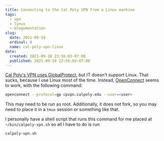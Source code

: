```yaml
---
title: Connecting to the Cal Poly VPN from a Linux machine
tags:
  - vpn
  - linux
  - blogumentation
slug:
  date: 2021-09-19
  ordinal: 0
  name: cal-poly-vpn-linux
date:
  created: 2021-09-18 23:56:03-07:00
  published: 2021-09-18 23:56:03-07:00
---
```


[Cal Poly's VPN uses GlobalProtect](https://tech.calpoly.edu/services/vpn), but
IT doesn't support Linux. That sucks, because I use Linux most of the time.
Instead, [OpenConnect](https://www.infradead.org/openconnect/) seems to work,
with the following command:

```bash
openconnect --protocol=gp cpvpn.calpoly.edu --user=<user>
```

This may need to be run as root. Additionally, it does not fork, so you may need
to place it in a `tmux` session or something like that.

I personally have a shell script that runs this command for me placed at
`~/bin/calpoly-vpn.sh` so all I have to do is run

```bash
calpoly-vpn.sh
```
